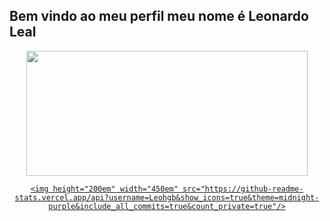 ## Bem vindo ao meu perfil meu nome é Leonardo Leal
<div align="center">
  <a href="https://github.com/Leohgb">
      <img height="200em" width="450em" src=" https://github-readme-stats.vercel.app/api?username=Leohgb&show_icons=true&theme=radical"/>

    <img height="200em" width="450em" src="https://github-readme-stats.vercel.app/api?username=Leohgb&show_icons=true&theme=midnight-purple&include_all_commits=true&count_private=true"/>
</div>
